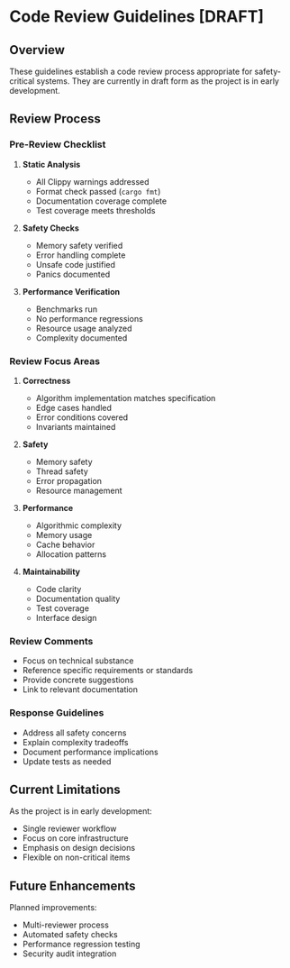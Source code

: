 # Code Review Guidelines [DRAFT]

## Overview

These guidelines establish a code review process appropriate for safety-critical systems. They are currently in draft form as the project is in early development.

## Review Process

### Pre-Review Checklist

1. **Static Analysis**
   - All Clippy warnings addressed
   - Format check passed (`cargo fmt`)
   - Documentation coverage complete
   - Test coverage meets thresholds

2. **Safety Checks**
   - Memory safety verified
   - Error handling complete
   - Unsafe code justified
   - Panics documented

3. **Performance Verification**
   - Benchmarks run
   - No performance regressions
   - Resource usage analyzed
   - Complexity documented

### Review Focus Areas

1. **Correctness**
   - Algorithm implementation matches specification
   - Edge cases handled
   - Error conditions covered
   - Invariants maintained

2. **Safety**
   - Memory safety
   - Thread safety
   - Error propagation
   - Resource management

3. **Performance**
   - Algorithmic complexity
   - Memory usage
   - Cache behavior
   - Allocation patterns

4. **Maintainability**
   - Code clarity
   - Documentation quality
   - Test coverage
   - Interface design

### Review Comments

- Focus on technical substance
- Reference specific requirements or standards
- Provide concrete suggestions
- Link to relevant documentation

### Response Guidelines

- Address all safety concerns
- Explain complexity tradeoffs
- Document performance implications
- Update tests as needed

## Current Limitations

As the project is in early development:
- Single reviewer workflow
- Focus on core infrastructure
- Emphasis on design decisions
- Flexible on non-critical items

## Future Enhancements

Planned improvements:
- Multi-reviewer process
- Automated safety checks
- Performance regression testing
- Security audit integration 